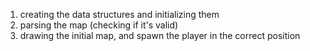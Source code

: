 1. creating the data structures and initializing them
2. parsing the map (checking if it's valid)
3. drawing the initial map, and spawn the player in the correct position